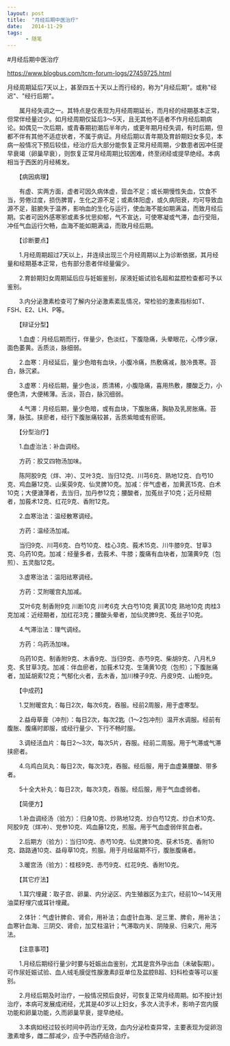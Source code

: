 ```yaml
---
layout: post
title:  "月经后期中医治疗"
date:   2014-11-29
tags:
      - 随笔
---
```


#月经后期中医治疗


https://www.blogbus.com/tcm-forum-logs/27459725.html



月经周期延后7天以上，甚至四五十天以上而行经的，称为"月经后期"。或称"经迟"、"经行后期"。

　　属月经失调之一。其特点是仅表现为月经周期延长，而月经的经期基本正常，但常伴经量过少。如月经周期仅延后3～5天，且无其他不适者不作月经后期病论。如偶见一次后期，或青春期初潮后半年内，或更年期月经失调，有时后期，但都不伴有其他不适症状者，不属于病证。月经后期以青年期及育龄期妇女多见，本病一般情况下预后较佳，经治疗后大部分能恢复正常月经周期，少数患者因冲任提早衰竭（卵巢早衰），则恢复正常月经周期比较困难，终至闭经或提早绝经。本病相当于西医的月经稀发。

　　【病因病理】

　　有虚、实两方面，虚者可因久病体虚，营血不足；或长期慢性失血，饮食不当，劳倦过度，损伤脾胃，生化之源不足；或素体阳虚，或久病阳衰，均可导致血源不足，脏腑失于温养，影响血的生化与运行，使血海不能如期满溢，而致月经后期。实者可因外感寒邪或素多忧思抑郁，气不宣达，可使寒凝或气滞，血行受阻，冲任气血运行欠畅，血海不能如期满溢，而致月经后期。

　　【诊断要点】

　　1.月经周期超过7天以上，并连续出现三个月经周期以上为诊断依据，其月经量和经期基本正常，也有部分患者伴经量偏少。

　　2.育龄期妇女周期延后应与妊娠鉴别，尿液妊娠试验名超和盆腔检查都可予以鉴别。

　　3.内分泌激素检查可了解内分泌激素紊乱情况，常检验的激素指标如T、FSH、E2、LH、P等。

　　【辩证分型】

　　1.血虚：月经后期而行，伴量少，色淡红，下腹隐痛，头晕眼花，心悸少寐，面色萎黄。舌质淡，脉细弱。

　　2.血寒：月经延后，量少色暗有血块，小腹冷痛，热敷痛减，肢冷畏寒。苔白，脉沉紧。

　　3.虚寒：月经后期，量少色淡，质清稀，小腹隐痛，喜用热敷，腰酸乏力，小便色清，大便稀薄。舌淡，苔白，脉沉细弱。

　　4.气滞：月经后期，量少色暗，或有血块，下腹胀痛，胸胁及乳房胀痛。苔薄，脉弦。挟瘀者，经行下腹胀痛较甚，舌质紫暗或有瘀斑。

　　【分型治疗】

　　1.血虚治法：补血调经。

　　方药：胶艾四物汤加味。

　　陈阿胶9克（烊、冲）、艾叶3克、当归12克、川芎6克、熟地12克、白芍10克、鸡血藤12克、山茱萸9克、仙灵脾10克。加减：伴气虚者，加黄芪15克、白术10克；大便溏薄者，去当归，加丹参12克；腰酸者，加菟丝子10克；近月经期者，加莪术12克、红花9克、香附12克。

　　2.血寒治法：温经散寒调经。

　　方药：温经汤加减。

　　当归9克、川芎6克、白芍10克、桂心3克、莪术15克、川牛膝9克、甘草3克、乌药10克。加减：经量多者，去莪术、牛膝；腹痛有血块者，加蒲黄9克（包煎）、五灵脂12克。

　　3.虚寒治法：温阳祛寒调经。

　　方药：艾附暖宫丸加减。

　　艾叶6克 制香附9克 川断10克 川考6克 大白芍10克 黄芪10克 熟地10克
肉桂3克加减：近经期者，加红花3克；腰酸头晕者，加仙灵脾9克、菟丝子10克。

　　4.气滞治法：理气调经。

　　方药：乌药汤加味。

　　乌药10克、制香附9克、木香9克、当归9克、赤芍9克、柴胡9克、八月札9克、炙甘草3克。加减：伴血瘀者，加莪术12克、生蒲黄10克（包煎）；下腹胀痛者，加延胡索12克；气郁化火者，去木香，加川楝子9克、丹皮9克、山栀9克。

　　【中成药】

　　1.艾附暖宫丸：每日2次，每次6克，吞服。经前2周服，用于虚寒型。

　　2.益母草膏（冲剂）：每日2次，每次2匙（1～2包冲剂）温开水调服。经前有腹胀、腹痛时即服，或经行量少、下行不畅时服。

　　3.调经活血片：每日2～3次，每次5片，吞服。经前二周服。用于气滞或气滞挟瘀者。

　　4.乌鸡白凤丸：每日2次，每次3克，吞服。经后服，用于血虚兼腰酸、带多者。

　　5十全大补丸：每日2次，每次3克，吞服。经后服，用于气血虚弱者。

　　【简便方】

　　1.补血调经汤（验方）：归身10克、炒熟地12克、炒白芍12克、炒白术10克、阿胶9克（烊冲）、党参10克、鸡血藤12克，煎服。用于气血虚弱伴贫血者。

　　2.后期方（验方）：当归10克、赤芍10克、仙灵脾10克、获术15克、香附10克、路路通10克、益母草10克，煎服。用于月经届期不行，腹胀腹痛者。

　　3.暖宫汤（验方）：桂枝9克、赤芍9克、红花9克、香附10克。

　　【其它疗法】

　　1.耳穴埋藏：取子宫、卵巢、内分泌区、内生殖器区为主穴，经前10～14天用油菜籽埋穴或耳针埋藏。

　　2.体针：气虚针脾俞、肾俞，用补法；血虚针血海、足三里、脾俞，用补法；血寒针血海、三阴交、肾俞，加艾柱温针；气滞取内关、阴陵泉、归来穴，用泻法。

　　【注意事项】

　　1.月经后期经行量少时要与妊娠出血鉴别，尤其是宫外孕出血（未破裂期）。可作尿妊娠试验、血人绒毛膜促性腺激素β亚单位及盆腔B超、妇科检查等可以鉴别。

　　2.月经后期及时治疗，一般情况预后良好，可恢复正常月经周期。如不按计划治疗，本病可发展成闭经，尤其是40岁以上妇女，多次人流手术，影响子宫内膜功能和卵巢功能，久而卵巢早衰，提早绝经。

　　3.本病如经过较长时间中药治疗无效，血内分泌检查异常，主要表现为促卵泡激素增多，雌二醇减少，应予中西药结合治疗。



